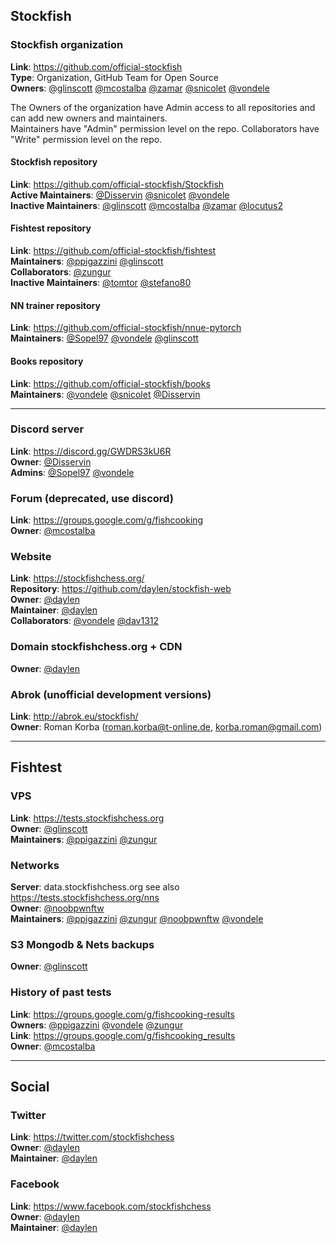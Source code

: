 ## Stockfish

### Stockfish organization
**Link**: https://github.com/official-stockfish  
**Type**: Organization, GitHub Team for Open Source  
**Owners**: [@glinscott](https://github.com/glinscott) [@mcostalba](https://github.com/mcostalba) [@zamar](https://github.com/zamar) [@snicolet](https://github.com/snicolet) [@vondele](https://github.com/vondele)  

The Owners of the organization have Admin access to all repositories and can add new owners and maintainers.  
Maintainers have "Admin" permission level on the repo.
Collaborators have "Write" permission level on the repo.

#### Stockfish repository
**Link**: https://github.com/official-stockfish/Stockfish  
**Active Maintainers**: [@Disservin](https://github.com/Disservin) [@snicolet](https://github.com/snicolet) [@vondele](https://github.com/vondele)   
**Inactive Maintainers**: [@glinscott](https://github.com/glinscott) [@mcostalba](https://github.com/mcostalba) [@zamar](https://github.com/zamar) [@locutus2](https://github.com/locutus2) 

#### Fishtest repository
**Link**: https://github.com/official-stockfish/fishtest  
**Maintainers**: [@ppigazzini](https://github.com/ppigazzini) [@glinscott](https://github.com/glinscott)  
**Collaborators**: [@zungur](https://github.com/zungur)  
**Inactive Maintainers**: [@tomtor](https://github.com/tomtor) [@stefano80](https://github.com/stefano80)   


#### NN trainer repository
**Link**: https://github.com/official-stockfish/nnue-pytorch  
**Maintainers**: [@Sopel97](https://github.com/Sopel97) [@vondele](https://github.com/vondele) [@glinscott](https://github.com/glinscott)

#### Books repository
**Link**: https://github.com/official-stockfish/books  
**Maintainers**: [@vondele](https://github.com/vondele) [@snicolet](https://github.com/snicolet) [@Disservin](https://github.com/Disservin) 

---

### Discord server
**Link**: https://discord.gg/GWDRS3kU6R  
**Owner**: [@Disservin](https://github.com/Disservin)  
**Admins**: [@Sopel97](https://github.com/Sopel97) [@vondele](https://github.com/vondele)  

### Forum (deprecated, use discord)
**Link**: https://groups.google.com/g/fishcooking  
**Owner**: [@mcostalba](https://github.com/mcostalba)

### Website
**Link**: https://stockfishchess.org/  
**Repository**: https://github.com/daylen/stockfish-web  
**Owner**: [@daylen](https://github.com/daylen)  
**Maintainer**: [@daylen](https://github.com/daylen)  
**Collaborators**: [@vondele](https://github.com/vondele) [@dav1312](https://github.com/dav1312)

### Domain stockfishchess.org + CDN
**Owner**: [@daylen](https://github.com/daylen)

### Abrok (unofficial development versions)
**Link**: http://abrok.eu/stockfish/  
**Owner**: Roman Korba ([roman.korba@t-online.de](mailto:roman.korba@t-online.de), [korba.roman@gmail.com](mailto:korba.roman@gmail.com))

---

## Fishtest

### VPS
**Link**: https://tests.stockfishchess.org  
**Owner**: [@glinscott](https://github.com/glinscott)  
**Maintainers**: [@ppigazzini](https://github.com/ppigazzini) [@zungur](https://github.com/zungur)

### Networks
**Server**: data.stockfishchess.org see also https://tests.stockfishchess.org/nns  
**Owner**: [@noobpwnftw](https://github.com/noobpwnftw)  
**Maintainers**: [@ppigazzini](https://github.com/ppigazzini) [@zungur](https://github.com/zungur) [@noobpwnftw](https://github.com/noobpwnftw) [@vondele](https://github.com/vondele)

### S3 Mongodb & Nets backups
**Owner**: [@glinscott](https://github.com/glinscott)

### History of past tests
**Link**: https://groups.google.com/g/fishcooking-results  
**Owners**: [@ppigazzini](https://github.com/ppigazzini) [@vondele](https://github.com/vondele) [@zungur](https://github.com/zungur)  
**Link**: https://groups.google.com/g/fishcooking_results  
**Owner**: [@mcostalba](https://github.com/mcostalba)

---

## Social

### Twitter
**Link**: https://twitter.com/stockfishchess  
**Owner**: [@daylen](https://github.com/daylen)  
**Maintainer**: [@daylen](https://github.com/daylen)

### Facebook
**Link**: https://www.facebook.com/stockfishchess  
**Owner**: [@daylen](https://github.com/daylen)  
**Maintainer**: [@daylen](https://github.com/daylen)
